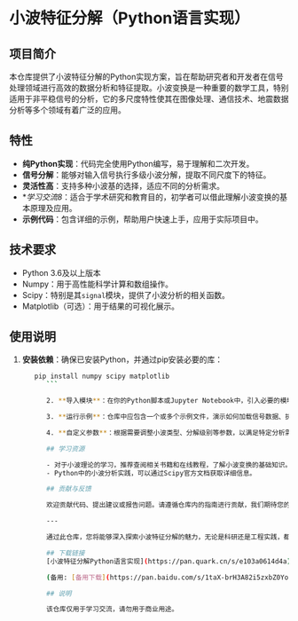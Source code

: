 # 小波特征分解（Python语言实现）

## 项目简介

本仓库提供了小波特征分解的Python实现方案，旨在帮助研究者和开发者在信号处理领域进行高效的数据分析和特征提取。小波变换是一种重要的数学工具，特别适用于非平稳信号的分析，它的多尺度特性使其在图像处理、通信技术、地震数据分析等多个领域有着广泛的应用。

## 特性

- **纯Python实现**：代码完全使用Python编写，易于理解和二次开发。
- **信号分解**：能够对输入信号执行多级小波分解，提取不同尺度下的特征。
- **灵活性高**：支持多种小波基的选择，适应不同的分析需求。
- **学习交流8*：适合于学术研究和教育目的，初学者可以借此理解小波变换的基本原理及应用。
- **示例代码**：包含详细的示例，帮助用户快速上手，应用于实际项目中。

## 技术要求

- Python 3.6及以上版本
- Numpy：用于高性能科学计算和数组操作。
- Scipy：特别是其`signal`模块，提供了小波分析的相关函数。
- Matplotlib（可选）：用于结果的可视化展示。

## 使用说明

1. **安装依赖**：确保已安装Python，并通过pip安装必要的库：
   ```bash
      pip install numpy scipy matplotlib
         ```

         2. **导入模块**：在你的Python脚本或Jupyter Notebook中，引入必要的模块开始使用小波特征分解功能。

         3. **运行示例**：仓库中应包含一个或多个示例文件，演示如何加载信号数据、执行分解，并解析得到的结果。

         4. **自定义参数**：根据需要调整小波类型、分解级别等参数，以满足特定分析需求。

         ## 学习资源

         - 对于小波理论的学习，推荐查阅相关书籍和在线教程，了解小波变换的基础知识。
         - Python中的小波分析实践，可以通过Scipy官方文档获取详细信息。

         ## 贡献与反馈

         欢迎贡献代码、提出建议或报告问题。请遵循仓库内的指南进行贡献，我们期待您的参与，共同完善这个项目。

         ---

         通过此仓库，您将能够深入探索小波特征分解的魅力，无论是科研还是工程实践，都能找到合适的应用场景。祝您学习愉快，探索无限可能！

         ## 下载链接
         [小波特征分解Python语言实现](https://pan.quark.cn/s/e103a0614d4a) 

         (备用: [备用下载](https://pan.baidu.com/s/1taX-brH3A82i5zxbZ0Yoag?pwd=1234))

         ## 说明

         该仓库仅用于学习交流，请勿用于商业用途。
